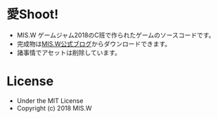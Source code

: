 # 愛Shoot!
- MIS.W ゲームジャム2018のC班で作られたゲームのソースコードです。
- 完成物は[MIS.W公式ブログ](http://blog.misw.jp/entry/2018/05/23/170321)からダウンロードできます。
- 諸事情でアセットは削除しています。

# License
- Under the MIT License
- Copyright (c) 2018 MIS.W
